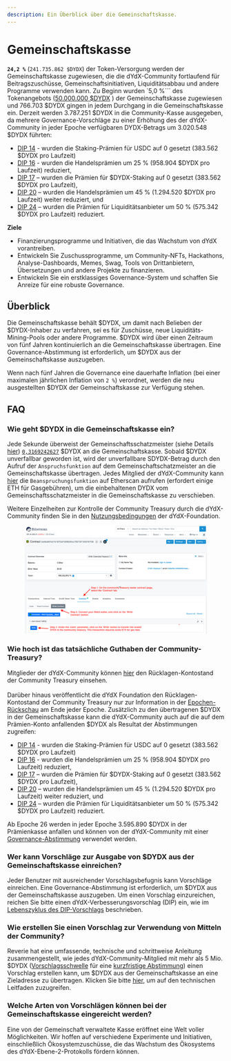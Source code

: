 ```yaml
---
description: Ein Überblick über die Gemeinschaftskasse.
---
```


# Gemeinschaftskasse

**`24,2 %`** (`241.735.862 $DYDX`) der Token-Versorgung werden der Gemeinschaftskasse zugewiesen, die die dYdX-Community fortlaufend für Beitragszuschüsse, Gemeinschaftsinitiativen, Liquiditätsabbau und andere Programme verwenden kann. Zu Beginn wurden `5,0 %``` des Tokenangebots ([50.000.000 $DYDX](https://docs.dydx.community/dydx-governance/start-here/dydx-allocations) ) der Gemeinschaftskasse zugewiesen und 766.703 $DYDX gingen in jedem Durchgang in die Gemeinschaftskasse ein. Derzeit werden 3.787.251 $DYDX in die Community-Kasse ausgegeben, da mehrere Governance-Vorschläge zu einer Erhöhung des der dYdX-Community in jeder Epoche verfügbaren DYDX-Betrags um 3.020.548 $DYDX führten:

* [DIP 14](https://dydx.community/dashboard/proposal/7) - wurden die Staking-Prämien für USDC auf 0 gesetzt (383.562 $DYDX pro Laufzeit)
* [DIP 16](https://dydx.community/dashboard/proposal/8) - wurden die Handelsprämien um 25 % (958.904 $DYDX pro Laufzeit) reduziert,
* [DIP 17](https://dydx.community/dashboard/proposal/9) – wurden die Prämien für $DYDX-Staking auf 0 gesetzt (383.562 $DYDX pro Laufzeit),
* [DIP 20](https://dydx.community/dashboard/proposal/11) – wurden die Handelsprämien um 45 % (1.294.520 $DYDX pro Laufzeit) weiter reduziert, und
* [DIP 24](https://github.com/dydxfoundation/dip/blob/master/content/dips/DIP-24.md) – wurden die Prämien für Liquiditätsanbieter um 50 % (575.342 $DYDX pro Laufzeit) reduziert.



**Ziele**

* Finanzierungsprogramme und Initiativen, die das Wachstum von dYdX vorantreiben.
* Entwickeln Sie Zuschussprogramme, um Community-NFTs, Hackathons, Analyse-Dashboards, Memes, Swag, Tools von Drittanbietern, Übersetzungen und andere Projekte zu finanzieren.
* Entwickeln Sie ein erstklassiges Governance-System und schaffen Sie Anreize für eine robuste Governance.

## Überblick

Die Gemeinschaftskasse behält $DYDX, um damit nach Belieben der $DYDX-Inhaber zu verfahren, sei es für Zuschüsse, neue Liquiditäts-Mining-Pools oder andere Programme. $DYDX wird über einen Zeitraum von fünf Jahren kontinuierlich an die Gemeinschaftskasse übertragen. Eine Governance-Abstimmung ist erforderlich, um $DYDX aus der Gemeinschaftskasse auszugeben.

Wenn nach fünf Jahren die Governance eine dauerhafte Inflation (bei einer maximalen jährlichen Inflation von `2 %`) verordnet, werden die neu ausgestellten $DYDX der Gemeinschaftskasse zur Verfügung stehen.

## FAQ

### Wie geht $DYDX in die Gemeinschaftskasse ein?

Jede Sekunde überweist der Gemeinschaftsschatzmeister (siehe Details [hier](https://docs.dydx.community/dydx-governance/resources/technical-overview#governance-architecture-overview)) [`0,3169242627`](tel:03169242627) $DYDX an die Gemeinschaftskasse. Sobald $DYDX unverfallbar geworden ist, wird der unverfallbare SDYDX-Betrag durch den Aufruf der `Anspruchsfunktion` auf dem Gemeinschaftschatzmeister an die Gemeinschaftskasse übertragen. Jedes Mitglied der dYdX-Community kann [hier](https://etherscan.io/address/0x08a90Fe0741B7DeF03fB290cc7B273F1855767D8#writeContract) die `Beanspruchungsfunktion` auf Etherscan aufrufen (erfordert einige ETH für Gasgebühren), um die einbehaltenen DYDX vom Gemeinschaftsschatzmeister in die Gemeinschaftskasse zu verschieben.

Weitere Einzelheiten zur Kontrolle der Community Treasury durch die dYdX-Community finden Sie in den [Nutzungsbedingungen](https://dydx.foundation/terms) der dYdX-Foundation.

<figure><img src="../.gitbook/assets/claim-function-CT-vester.png" alt=""><figcaption></figcaption></figure>

### Wie hoch ist das tatsächliche Guthaben der Community-Treasury?

Mitglieder der dYdX-Community können [hier](https://dydx.shippooor.xyz/) den Rücklagen-Kontostand der Community Treasury einsehen. \
\
Darüber hinaus veröffentlicht die dYdX Foundation den Rücklagen-Kontostand der Community Treasury nur zur Information in der [Epochen-Rückschau](https://dydx.foundation/blog) am Ende jeder Epoche. Zusätzlich zu den übertragenen $DYDX in der Gemeinschaftskasse kann die dYdX-Community auch auf die auf dem Prämien-Konto anfallenden $DYDX als Resultat der Abstimmungen zugreifen:

* [DIP 14](https://dydx.community/dashboard/proposal/7) - wurden die Staking-Prämien für USDC auf 0 gesetzt (383.562 $DYDX pro Laufzeit)
* [DIP 16](https://dydx.community/dashboard/proposal/8) - wurden die Handelsprämien um 25 % (958.904 $DYDX pro Laufzeit) reduziert,
* [DIP 17](https://dydx.community/dashboard/proposal/9) – wurden die Prämien für $DYDX-Staking auf 0 gesetzt (383.562 $DYDX pro Laufzeit),
* [DIP 20](https://dydx.community/dashboard/proposal/11) – wurden die Handelsprämien um 45 % (1.294.520 $DYDX pro Laufzeit) weiter reduziert, und
* [DIP 24](https://github.com/dydxfoundation/dip/blob/master/content/dips/DIP-24.md) – wurden die Prämien für Liquiditätsanbieter um 50 % (575.342 $DYDX pro Laufzeit) reduziert.

Ab Epoche 26 werden in jeder Epoche 3.595.890 $DYDX in der Prämienkasse anfallen und können von der dYdX-Community mit einer [Governance-Abstimmung](https://docs.dydx.community/dydx-governance/voting-and-governance/governance-parameters) verwendet werden.

### Wer kann Vorschläge zur Ausgabe von $DYDX aus der Gemeinschaftskasse einreichen?

Jeder Benutzer mit ausreichender Vorschlagsbefugnis kann Vorschläge einreichen. Eine Governance-Abstimmung ist erforderlich, um $DYDX aus der Gemeinschaftskasse auszugeben. Um einen Vorschlag einzureichen, reichen Sie bitte einen dYdX-Verbesserungsvorschlag (DIP) ein, wie im [Lebenszyklus des DIP-Vorschlags](../voting-and-governance/dip-proposal-lifecycle.md) beschrieben.

### Wie erstellen Sie einen Vorschlag zur Verwendung von Mitteln der Community?

Reverie hat eine umfassende, technische und schrittweise Anleitung zusammengestellt, wie jedes dYdX-Community-Mitglied mit mehr als 5 Mio. $DYDX ([Vorschlagsschwelle](https://docs.dydx.community/dydx-governance/voting-and-governance/governance-parameters#timelock-parameters) für eine [kurzfristige Abstimmung](https://docs.dydx.community/dydx-governance/voting-and-governance/governance-process#short-timelock-executor)) einen Vorschlag erstellen kann, um $DYDX aus der Gemeinschaftskasse an eine Zieladresse zu übertragen. Klicken Sie bitte [hier](https://app.gitbook.com/o/-MeNgGQU0ucT2xo4s8-T/s/-MeNfSkgj48hU0q8Zbjn/\~/changes/EyisuFjLIyJ7K9RzaTfJ/technical-guide-on-building-a-dydx-community-treasury-spending-proposal), um auf den technischen Leitfaden zuzugreifen.

### Welche Arten von Vorschlägen können bei der Gemeinschaftskasse eingereicht werden?

Eine von der Gemeinschaft verwaltete Kasse eröffnet eine Welt voller Möglichkeiten. Wir hoffen auf verschiedene Experimente und Initiativen, einschließlich Ökosystemzuschüsse, die das Wachstum des Ökosystems des dYdX-Ebene-2-Protokolls fördern können.
